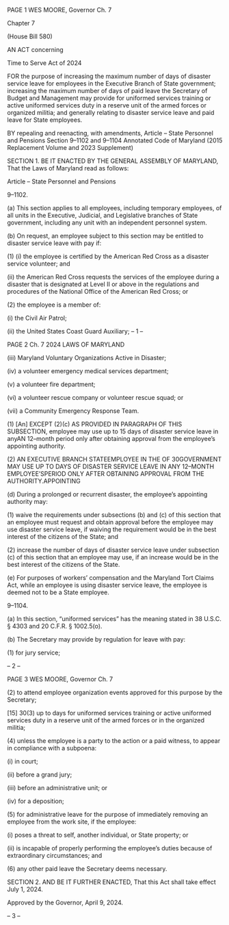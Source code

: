 PAGE 1
WES MOORE, Governor Ch. 7

Chapter 7

(House Bill 580)

AN ACT concerning

Time to Serve Act of 2024

FOR the purpose of increasing the maximum number of days of disaster service leave for
employees in the Executive Branch of State government; increasing the maximum
number of days of paid leave the Secretary of Budget and Management may provide
for uniformed services training or active uniformed services duty in a reserve unit of
the armed forces or organized militia; and generally relating to disaster service leave
and paid leave for State employees.

BY repealing and reenacting, with amendments,
Article – State Personnel and Pensions
Section 9–1102 and 9–1104
Annotated Code of Maryland
(2015 Replacement Volume and 2023 Supplement)

SECTION 1. BE IT ENACTED BY THE GENERAL ASSEMBLY OF MARYLAND,
That the Laws of Maryland read as follows:

Article – State Personnel and Pensions

9–1102.

(a) This section applies to all employees, including temporary employees, of all
units in the Executive, Judicial, and Legislative branches of State government, including
any unit with an independent personnel system.

(b) On request, an employee subject to this section may be entitled to disaster
service leave with pay if:

(1) (i) the employee is certified by the American Red Cross as a disaster
service volunteer; and

(ii) the American Red Cross requests the services of the employee
during a disaster that is designated at Level II or above in the regulations and procedures
of the National Office of the American Red Cross; or

(2) the employee is a member of:

(i) the Civil Air Patrol;

(ii) the United States Coast Guard Auxiliary;
– 1 –

PAGE 2
Ch. 7 2024 LAWS OF MARYLAND

(iii) Maryland Voluntary Organizations Active in Disaster;

(iv) a volunteer emergency medical services department;

(v) a volunteer fire department;

(vi) a volunteer rescue company or volunteer rescue squad; or

(vii) a Community Emergency Response Team.

(1) [An] EXCEPT (2)(c) AS PROVIDED IN PARAGRAPH OF THIS
SUBSECTION, employee may use up to 15 days of disaster service leave in anyAN
12–month period only after obtaining approval from the employee’s appointing authority.

(2) AN EXECUTIVE BRANCH STATEEMPLOYEE IN THE OF
30GOVERNMENT MAY USE UP TO DAYS OF DISASTER SERVICE LEAVE IN ANY
12–MONTH EMPLOYEE’SPERIOD ONLY AFTER OBTAINING APPROVAL FROM THE
AUTHORITY.APPOINTING

(d) During a prolonged or recurrent disaster, the employee’s appointing authority
may:

(1) waive the requirements under subsections (b) and (c) of this section that
an employee must request and obtain approval before the employee may use disaster
service leave, if waiving the requirement would be in the best interest of the citizens of the
State; and

(2) increase the number of days of disaster service leave under subsection
(c) of this section that an employee may use, if an increase would be in the best interest of
the citizens of the State.

(e) For purposes of workers’ compensation and the Maryland Tort Claims Act,
while an employee is using disaster service leave, the employee is deemed not to be a State
employee.

9–1104.

(a) In this section, “uniformed services” has the meaning stated in 38 U.S.C. §
4303 and 20 C.F.R. § 1002.5(o).

(b) The Secretary may provide by regulation for leave with pay:

(1) for jury service;

– 2 –

PAGE 3
WES MOORE, Governor Ch. 7

(2) to attend employee organization events approved for this purpose by
the Secretary;

[15] 30(3) up to days for uniformed services training or active uniformed
services duty in a reserve unit of the armed forces or in the organized militia;

(4) unless the employee is a party to the action or a paid witness, to appear
in compliance with a subpoena:

(i) in court;

(ii) before a grand jury;

(iii) before an administrative unit; or

(iv) for a deposition;

(5) for administrative leave for the purpose of immediately removing an
employee from the work site, if the employee:

(i) poses a threat to self, another individual, or State property; or

(ii) is incapable of properly performing the employee’s duties
because of extraordinary circumstances; and

(6) any other paid leave the Secretary deems necessary.

SECTION 2. AND BE IT FURTHER ENACTED, That this Act shall take effect July
1, 2024.

Approved by the Governor, April 9, 2024.

– 3 –